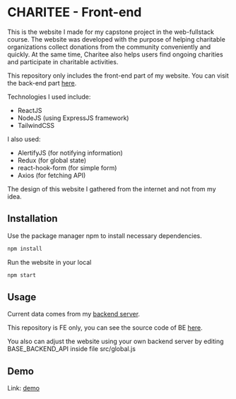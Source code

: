 # CHARITEE - Front-end

This is the website I made for my capstone project in the web-fullstack course. The website was developed with the purpose of helping charitable organizations collect donations from the community conveniently and quickly. At the same time, Charitee also helps users find ongoing charities and participate in charitable activities.

This repository only includes the front-end part of my website. You can visit the back-end part [here](https://github.com/khangnguyen213/Charitee_BE).

Technologies I used include:

- ReactJS
- NodeJS (using ExpressJS framework)
- TailwindCSS

I also used:

- AlertifyJS (for notifying information)
- Redux (for global state)
- react-hook-form (for simple form)
- Axios (for fetching API)

The design of this website I gathered from the internet and not from my idea.

## Installation

Use the package manager npm to install necessary dependencies.

```bash
npm install
```

Run the website in your local

```bash
npm start
```

## Usage

Current data comes from my [backend server](https://charitee-be.vercel.app).

This repository is FE only, you can see the source code of BE [here](https://github.com/khangnguyen213/Charitee_BE).

You also can adjust the website using your own backend server by editing BASE_BACKEND_API inside file src/global.js

## Demo

Link: [demo](https://charitee-rj-tw.netlify.app/)
